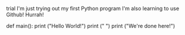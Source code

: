 trial
I'm just trying out my first Python program
I'm also learning to use Github!
Hurrah!

def main():
    print ("Hello World!")
    print (" ")
    print ("We're done here!")
